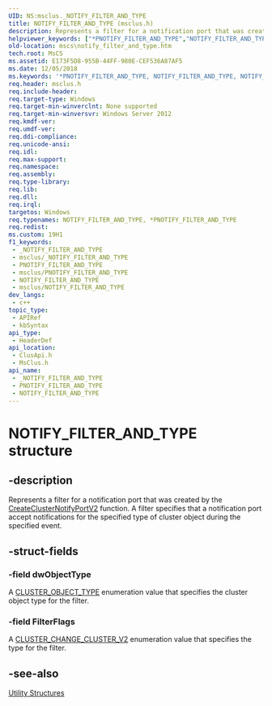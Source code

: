 ```yaml
---
UID: NS:msclus._NOTIFY_FILTER_AND_TYPE
title: NOTIFY_FILTER_AND_TYPE (msclus.h)
description: Represents a filter for a notification port that was created by the CreateClusterNotifyPortV2 function. A filter specifies that a notification port accept notifications for the specified type of cluster object during the specified event.
helpviewer_keywords: ["*PNOTIFY_FILTER_AND_TYPE","NOTIFY_FILTER_AND_TYPE","NOTIFY_FILTER_AND_TYPE structure [Failover Cluster]","PNOTIFY_FILTER_AND_TYPE","PNOTIFY_FILTER_AND_TYPE structure pointer [Failover Cluster]","_NOTIFY_FILTER_AND_TYPE","_NOTIFY_FILTER_AND_TYPE structure [Failover Cluster]","clusapi/NOTIFY_FILTER_AND_TYPE","clusapi/PNOTIFY_FILTER_AND_TYPE","clusapi/_NOTIFY_FILTER_AND_TYPE","msclus/NOTIFY_FILTER_AND_TYPE","msclus/PNOTIFY_FILTER_AND_TYPE","msclus/_NOTIFY_FILTER_AND_TYPE","mscs.notify_filter_and_type"]
old-location: mscs\notify_filter_and_type.htm
tech.root: MsCS
ms.assetid: E173F5D8-955B-44FF-980E-CEF536A87AF5
ms.date: 12/05/2018
ms.keywords: '*PNOTIFY_FILTER_AND_TYPE, NOTIFY_FILTER_AND_TYPE, NOTIFY_FILTER_AND_TYPE structure [Failover Cluster], PNOTIFY_FILTER_AND_TYPE, PNOTIFY_FILTER_AND_TYPE structure pointer [Failover Cluster], _NOTIFY_FILTER_AND_TYPE, _NOTIFY_FILTER_AND_TYPE structure [Failover Cluster], clusapi/NOTIFY_FILTER_AND_TYPE, clusapi/PNOTIFY_FILTER_AND_TYPE, clusapi/_NOTIFY_FILTER_AND_TYPE, msclus/NOTIFY_FILTER_AND_TYPE, msclus/PNOTIFY_FILTER_AND_TYPE, msclus/_NOTIFY_FILTER_AND_TYPE, mscs.notify_filter_and_type'
req.header: msclus.h
req.include-header: 
req.target-type: Windows
req.target-min-winverclnt: None supported
req.target-min-winversvr: Windows Server 2012
req.kmdf-ver: 
req.umdf-ver: 
req.ddi-compliance: 
req.unicode-ansi: 
req.idl: 
req.max-support: 
req.namespace: 
req.assembly: 
req.type-library: 
req.lib: 
req.dll: 
req.irql: 
targetos: Windows
req.typenames: NOTIFY_FILTER_AND_TYPE, *PNOTIFY_FILTER_AND_TYPE
req.redist: 
ms.custom: 19H1
f1_keywords:
 - _NOTIFY_FILTER_AND_TYPE
 - msclus/_NOTIFY_FILTER_AND_TYPE
 - PNOTIFY_FILTER_AND_TYPE
 - msclus/PNOTIFY_FILTER_AND_TYPE
 - NOTIFY_FILTER_AND_TYPE
 - msclus/NOTIFY_FILTER_AND_TYPE
dev_langs:
 - c++
topic_type:
 - APIRef
 - kbSyntax
api_type:
 - HeaderDef
api_location:
 - ClusApi.h
 - MsClus.h
api_name:
 - _NOTIFY_FILTER_AND_TYPE
 - PNOTIFY_FILTER_AND_TYPE
 - NOTIFY_FILTER_AND_TYPE
---
```


# NOTIFY_FILTER_AND_TYPE structure


## -description

Represents a filter for a notification port that was created by the <a href="/windows/desktop/api/clusapi/nf-clusapi-createclusternotifyportv2">CreateClusterNotifyPortV2</a> function. A filter specifies that  a   notification port accept  notifications for the specified type of cluster object during the specified event.

## -struct-fields

### -field dwObjectType

A <a href="/previous-versions/windows/desktop/api/clusapi/ne-clusapi-cluster_object_type">CLUSTER_OBJECT_TYPE</a> enumeration value that specifies the cluster object type for the  filter.

### -field FilterFlags

A <a href="/previous-versions/windows/desktop/api/clusapi/ne-clusapi-cluster_change_cluster_v2">CLUSTER_CHANGE_CLUSTER_V2</a> enumeration value that specifies the type for the filter.

## -see-also

<a href="/previous-versions/windows/desktop/mscs/utility-structures">Utility Structures</a>

